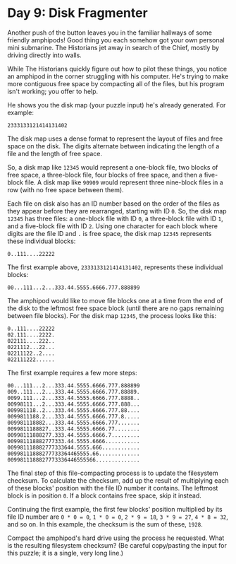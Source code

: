 # Day 9: Disk Fragmenter

Another push of the button leaves you in the familiar hallways of some friendly
amphipods! Good thing you each somehow got your own personal mini submarine. The
Historians jet away in search of the Chief, mostly by driving directly into
walls.

While The Historians quickly figure out how to pilot these things, you notice an
amphipod in the corner struggling with his computer. He's trying to make more
contiguous free space by compacting all of the files, but his program isn't
working; you offer to help.

He shows you the disk map (your puzzle input) he's already generated. For
example:

```
2333133121414131402
```

The disk map uses a dense format to represent the layout of files and free space
on the disk. The digits alternate between indicating the length of a file and
the length of free space.

So, a disk map like `12345` would represent a one-block file, two blocks of free
space, a three-block file, four blocks of free space, and then a five-block
file. A disk map like `90909` would represent three nine-block files in a row
(with no free space between them).

Each file on disk also has an ID number based on the order of the files as they
appear before they are rearranged, starting with ID `0`. So, the disk map
`12345` has three files: a one-block file with ID `0`, a three-block file with
ID `1`, and a five-block file with ID `2`. Using one character for each block
where digits are the file ID and `.` is free space, the disk map `12345`
represents these individual blocks:

```
0..111....22222
```

The first example above, `2333133121414131402`, represents these individual
blocks:

```
00...111...2...333.44.5555.6666.777.888899
```

The amphipod would like to move file blocks one at a time from the end of the
disk to the leftmost free space block (until there are no gaps remaining between
file blocks). For the disk map `12345`, the process looks like this:

```
0..111....22222
02.111....2222.
022111....222..
0221112...22...
02211122..2....
022111222......
```

The first example requires a few more steps:

```
00...111...2...333.44.5555.6666.777.888899
009..111...2...333.44.5555.6666.777.88889.
0099.111...2...333.44.5555.6666.777.8888..
00998111...2...333.44.5555.6666.777.888...
009981118..2...333.44.5555.6666.777.88....
0099811188.2...333.44.5555.6666.777.8.....
009981118882...333.44.5555.6666.777.......
0099811188827..333.44.5555.6666.77........
00998111888277.333.44.5555.6666.7.........
009981118882777333.44.5555.6666...........
009981118882777333644.5555.666............
00998111888277733364465555.66.............
0099811188827773336446555566..............
```

The final step of this file-compacting process is to update the filesystem
checksum. To calculate the checksum, add up the result of multiplying each of
these blocks' position with the file ID number it contains. The leftmost block
is in position `0`. If a block contains free space, skip it instead.

Continuing the first example, the first few blocks' position multiplied by its
file ID number are `0 * 0 = 0`, `1 * 0 = 0`, `2 * 9 = 18`, `3 * 9 = 27`, `4 * 8
= 32`, and so on. In this example, the checksum is the sum of these, `1928`.

Compact the amphipod's hard drive using the process he requested. What is the
resulting filesystem checksum? (Be careful copy/pasting the input for this
puzzle; it is a single, very long line.)
